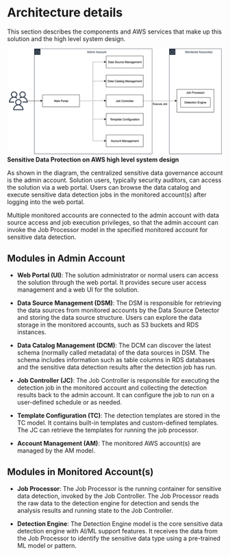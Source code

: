 # Architecture details

This section describes the components and AWS services that make up this solution and the high level system design.

![high-level-system-design](docs/../../images/system-design.png)
**Sensitive Data Protection on AWS high level system design**

As shown in the diagram, the centralized sensitive data governance account is the admin account. Solution users, typically security auditors, can access the solution via a web portal. Users can browse the data catalog and execute sensitive data detection jobs in the monitored account(s) after logging into the web portal. 

Multiple monitored accounts are connected to the admin account with data source access and job execution privileges, so that the admin account can invoke the Job Processor model in the specified monitored account for sensitive data detection.

## Modules in Admin Account

- **Web Portal (UI)**: The solution administrator or normal users can access the solution through the web portal. It provides secure user access management and a web UI for the solution.

- **Data Source Management (DSM)**: The DSM is responsible for retrieving the data sources from monitored accounts by the Data Source Detector and storing the data source structure. Users can explore the data storage in the monitored accounts, such as S3 buckets and RDS instances.

- **Data Catalog Management (DCM)**: The DCM can discover the latest schema (normally called metadata) of the data sources in DSM. The schema includes information such as table columns in RDS databases and the sensitive data detection results after the detection job has run.

- **Job Controller (JC)**: The Job Controller is responsible for executing the detection job in the monitored account and collecting the detection results back to the admin account. It can configure the job to run on a user-defined schedule or as needed.

- **Template Configuration (TC)**: The detection templates are stored in the TC model. It contains built-in templates and custom-defined templates. The JC can retrieve the templates for running the job processor.

- **Account Management (AM)**: The monitored AWS account(s) are managed by the AM model.

## Modules in Monitored Account(s)

- **Job Processor**: The Job Processor is the running container for sensitive data detection, invoked by the Job Controller. The Job Processor reads the raw data to the detection engine for detection and sends the analysis results and running state to the Job Controller.

- **Detection Engine**: The Detection Engine model is the core sensitive data detection engine with AI/ML support features. It receives the data from the Job Processor to identify the sensitive data type using a pre-trained ML model or pattern.